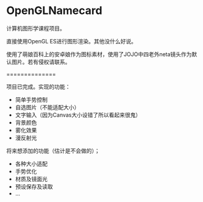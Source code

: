 OpenGLNamecard
==============

计算机图形学课程项目。

直接使用OpenGL ES进行图形渲染。其他没什么好说。

使用了萌娘百科上的安卓娘作为图标素材，使用了JOJO中四老外neta镜头作为默认图片。若有侵权请联系。

==============

项目已完成。实现的功能：
* 简单手势控制
* 自选图片（不能适配大小）
* 文字输入（因为Canvas大小设错了所以看起来很鬼）
* 背景颜色
* 雾化效果
* 漫反射光

将来想添加的功能（估计是不会做的）；
* 各种大小适配
* 手势优化
* 材质及镜面光
* 预设保存及读取
* ...